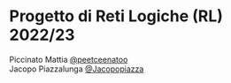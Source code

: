 # Progetto di Reti Logiche (RL) 2022/23

Piccinato Mattia [@peetceenatoo](https://github.com/peetceenatoo)<br>
Jacopo Piazzalunga [@Jacopopiazza](https://github.com/Jacopopiazza)

